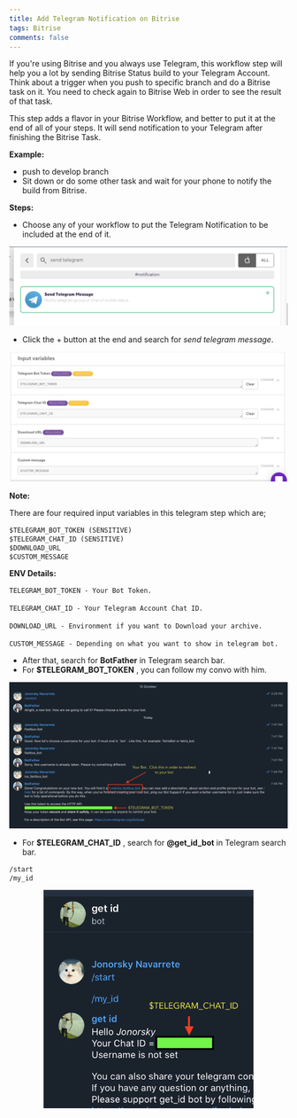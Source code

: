 ```yaml
---
title: Add Telegram Notification on Bitrise
tags: Bitrise
comments: false
---
```


If you're using Bitrise and you always use Telegram, this workflow step will help you a lot by sending Bitrise Status build to your Telegram Account. Think about a trigger when you push to specific branch and do a Bitrise task on it. You need to check again to Bitrise Web in order to see the result of that task.

This step adds a flavor in your Bitrise Workflow, and better to put it at the end of all of your steps. It will send notification to your Telegram after finishing the Bitrise Task.

**Example:**
- push to develop branch
- Sit down or do some other task and wait for your phone to notify the build from Bitrise.

**Steps:**
- Choose any of your workflow to put the Telegram Notification to be included at the end of it.

![alt text](/assets/img/send-telegram-message-step.png)

- Click the + button at the end and search for *send telegram message*.

![alt text](/assets/img/input-variables-telegram-step.png)

**Note:**

There are four required input variables in this telegram step which are;
```
$TELEGRAM_BOT_TOKEN (SENSITIVE)
$TELEGRAM_CHAT_ID (SENSITIVE)
$DOWNLOAD_URL
$CUSTOM_MESSAGE
```
**ENV Details:**
```
TELEGRAM_BOT_TOKEN - Your Bot Token.

TELEGRAM_CHAT_ID - Your Telegram Account Chat ID.

DOWNLOAD_URL - Environment if you want to Download your archive.

CUSTOM_MESSAGE - Depending on what you want to show in telegram bot.
```

- After that, search for **BotFather** in Telegram search bar.
- For **$TELEGRAM_BOT_TOKEN** , you can follow my convo with him.

![alt text](/assets/img/godfather-convo.png)

- For **$TELEGRAM_CHAT_ID** , search for **@get_id_bot** in Telegram search bar.
```
/start
/my_id
```

<p align="center">
<img src="/assets/img/telegram-get-id.png" width="380" >
</p>
